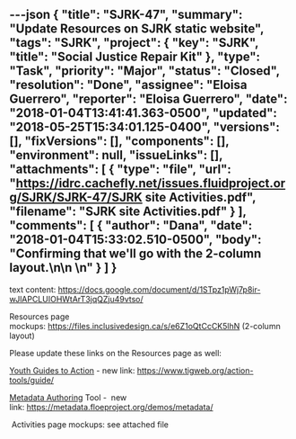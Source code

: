 ---json
{
  "title": "SJRK-47",
  "summary": "Update Resources on SJRK static website",
  "tags": "SJRK",
  "project": {
    "key": "SJRK",
    "title": "Social Justice Repair Kit"
  },
  "type": "Task",
  "priority": "Major",
  "status": "Closed",
  "resolution": "Done",
  "assignee": "Eloisa Guerrero",
  "reporter": "Eloisa Guerrero",
  "date": "2018-01-04T13:41:41.363-0500",
  "updated": "2018-05-25T15:34:01.125-0400",
  "versions": [],
  "fixVersions": [],
  "components": [],
  "environment": null,
  "issueLinks": [],
  "attachments": [
    {
      "type": "file",
      "url": "https://idrc.cachefly.net/issues.fluidproject.org/SJRK/SJRK-47/SJRK site Activities.pdf",
      "filename": "SJRK site Activities.pdf"
    }
  ],
  "comments": [
    {
      "author": "Dana",
      "date": "2018-01-04T15:33:02.510-0500",
      "body": "Confirming that we'll go with the 2-column layout.\n\n \n"
    }
  ]
}
---
text content: <https://docs.google.com/document/d/1STpz1pWj7p8ir-wJlAPCLUIOHWtArT3jqQZju49vtso/>

Resources page mockups: <https://files.inclusivedesign.ca/s/e6Z1oQtCcCK5lhN> (2-column layout)

Please update these links on the Resources page as well:

[Youth Guides to Action](https://wiki.fluidproject.org/display/fluid/Youth+Guides+to+Action) - new link: <https://www.tigweb.org/action-tools/guide/>

[Metadata Authoring](https://wiki.fluidproject.org/display/fluid/FLOE+Metadata+Authoring+Design) Tool -  new link: <https://metadata.floeproject.org/demos/metadata/>

 Activities page mockups: see attached file

###  

        